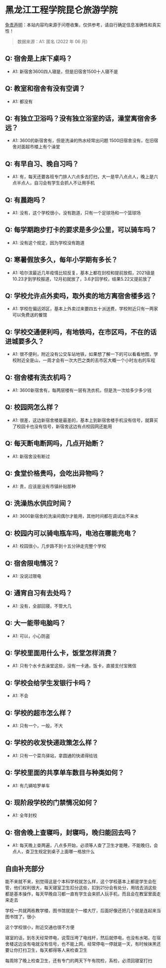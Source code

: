 # 黑龙江工程学院昆仑旅游学院

[免责声明](https://colleges.chat/#_3)：本站内容均来源于问卷收集，仅供参考，请自行确定信息准确性和真实性！

> 数据来源：A1: 匿名 (2022 年 06 月)

## Q: 宿舍是上床下桌吗？

- A1: 新宿舍3600四人寝是，但是旧宿舍1500十人寝不是

## Q: 教室和宿舍有没有空调？

- A1: 都没有

## Q: 有独立卫浴吗？没有独立浴室的话，澡堂离宿舍多远？

- A1: 3600的新宿舍有，但是洗澡的热水经常出问题   1500旧宿舍没有，在旧宿舍对面超市楼上有个澡堂

## Q: 有早自习、晚自习吗？

- A1: 有，每天还要各班专门排人六点多去打扫，大一是早八点点人，晚上是六点半点人，自习会有学生会抓人不让用手机

## Q: 有晨跑吗？

- A1: 没有，这个学校很小，没有跑道，只有一个足球场和一个篮球场

## Q: 每学期跑步打卡的要求是多少公里，可以骑车吗？

- A1: 没有这个规定，因为学校没有跑道

## Q: 寒暑假放多久，每年小学期有多长？

- A1: 哈尔滨最近几年疫情比较反复，基本上都在封校和提前放假，2021级是10.23才到学校报道，12月初就放了，3.6才回学校，结果5.22又提前放了

## Q: 学校允许点外卖吗，取外卖的地方离宿舍楼多远？

- A1: 学校在偏远郊区，基本上外卖过来要四五十派送费，学校附近只有一两家可以免费送的餐馆

## Q: 学校交通便利吗，有地铁吗，在市区吗，不在的话进城要多久？

- A1: 很不便利，附近没有公交车站地铁，如果想了解一下的可以看看地图，学校附近全是山，一周才会有一次大巴之类的去市区大概一个小时左右的车程

## Q: 宿舍楼有洗衣机吗？

- A1: 3600新宿舍有，每两层楼有一层有洗衣机，但是洗一次给多少多少钱

## Q: 校园网怎么样？

- A1: 很差，这边新宿舍楼是最差的，基本上到新宿舍楼手机没有信号，就算买了校园卡也没有信号，新宿舍这边有点校园网还能用

## Q: 每天断电断网吗，几点开始断？

- A1: 新宿舍没有断过

## Q: 食堂价格贵吗，会吃出异物吗？

- A1: 贵，应该是没有市镇补贴那种

## Q: 洗澡热水供应时间？

- A1: 3600新宿舍的洗澡间偶尔才能用，其他时间都在调试出不来水

## Q: 校园内可以骑电瓶车吗，电池在哪能充电？

- A1: 校园很小，几步路不到十五分钟走完整个学校

## Q: 宿舍限电情况？

- A1: 没说过限电

## Q: 通宵自习有去处吗？

- A1: 没有，全部回寝，不管大几

## Q: 大一能带电脑吗？

- A1: 可以，小心防盗

## Q: 学校里面用什么卡，饭堂怎样消费？

- A1: 只有个水卡去澡堂这些，没有一卡通，饭卡，直接支付宝微信

## Q: 学校会给学生发银行卡吗？

- A1: 不会

## Q: 学校的超市怎么样？

- A1: 只有一个，一般，不大

## Q: 学校的收发快递政策怎么样？

- A1: 只有一个菜鸟驿站，拿圆通的快递得给钱

## Q: 学校里面的共享单车数目与种类如何？

- A1: 有几辆哈罗单车

## Q: 现阶段学校的门禁情况如何？

- A1: 全年封校

## Q: 宿舍晚上查寝吗，封寝吗，晚归能回去吗？

- A1: 每天晚上查两遍，八点多开始，必须等人查了卫生才能睡，不能晚归，会点人，查卫生规定到桌子上面哪一格放什么

## 自由补充部分

能不来就不来，别觉得这是个本科学校就怎么样，这个学校基本上都是学生会在管，他们权利很大，每天寝室卫生扣分这些，扣到21分会有处分，用钱去消这些都是基本操作，每天早晚自习都一直有学生会来抓人玩手机，而且会在教室里面走来走去

学校一共就两栋教学楼，图书馆就是个一楼大厅，后面好像还把几个就是连起来当图书馆了，很小

这个学校很小，附近交通也很不方便

寝室的话，到冬天经常停电，说雪压垮了电线杆，然后就停电，也没有水喝，在宿舍楼这边没有电就没有信号，也不能上网，经常停电一停就是一天，有时候抹黑还要让你打扫卫生，每天都得等人来检查卫生

每周除了晚上检查卫生，还有专门的两天下午有院检，系检，必须回寝室打扫